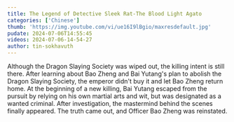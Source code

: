 ```yaml
---
title: The Legend of Detective Sleek Rat-The Blood Light Agato
categories: ['Chinese']
thumb: 'https://img.youtube.com/vi/ue16I9lBgio/maxresdefault.jpg'
pudate: 2024-07-06T14:55:45
videos: 2024-07-06-14-54-27
author: tin-sokhavuth
---
```

Although the Dragon Slaying Society was wiped out, the killing intent is still there. After learning about Bao Zheng and Bai Yutang's plan to abolish the Dragon Slaying Society, the emperor didn't buy it and let Bao Zheng return home. At the beginning of a new killing, Bai Yutang escaped from the pursuit by relying on his own martial arts and wit, but was designated as a wanted criminal. After investigation, the mastermind behind the scenes finally appeared. The truth came out, and Officer Bao Zheng was reinstated.